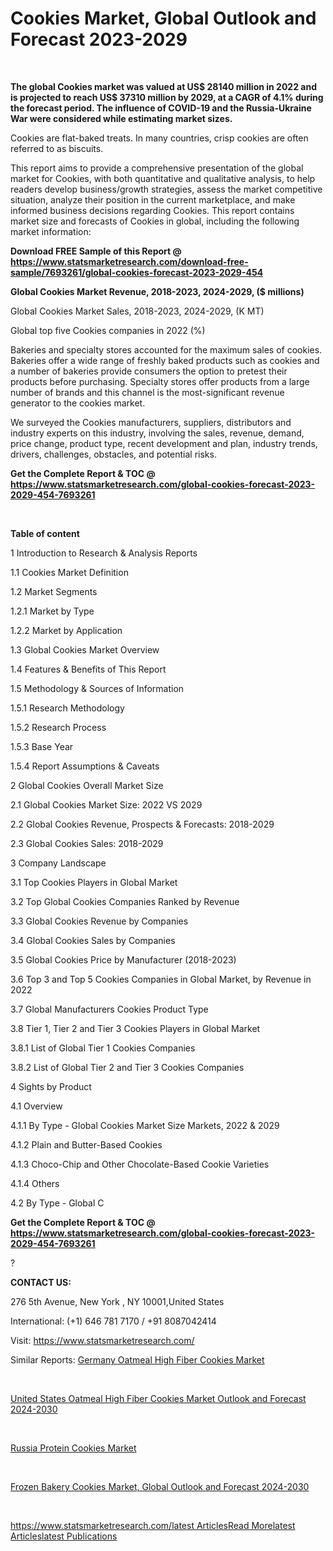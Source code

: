 <h1>Cookies Market, Global Outlook and Forecast 2023-2029</h1><br/><p><strong>The global Cookies market was valued at US$ 28140 million in 2022 and is projected to reach US$ 37310 million by 2029, at a <strong>CAGR</strong> of 4.1% during the forecast period. The influence of COVID-19 and the Russia-Ukraine War were considered while estimating market sizes.</strong></p>
 
 
 
 <p>Cookies are flat-baked treats. In many countries, crisp cookies are often referred to as biscuits.</p>
 
 
 
 <p>This report aims to provide a comprehensive presentation of the global market for Cookies, with both quantitative and qualitative analysis, to help readers develop business/growth strategies, assess the market competitive situation, analyze their position in the current marketplace, and make informed business decisions regarding Cookies. This report contains market size and forecasts of Cookies in global, including the following market information:</p>
 
 
 
 <p><strong>Download FREE Sample of this Report @ <a href="https://www.statsmarketresearch.com/download-free-sample/7693261/global-cookies-forecast-2023-2029-454">https://www.statsmarketresearch.com/download-free-sample/7693261/global-cookies-forecast-2023-2029-454</a></strong></p>
 
 
 
 <p><strong>Global Cookies Market Revenue, 2018-2023, 2024-2029, ($ millions)</strong></p>
 
 
 
 <p>Global Cookies Market Sales, 2018-2023, 2024-2029, (K MT)</p>
 
 
 
 <p>Global top five Cookies companies in 2022 (%)</p>
 
 
 
 <p>Bakeries and specialty stores accounted for the maximum sales of cookies. Bakeries offer a wide range of freshly baked products such as cookies and a number of bakeries provide consumers the option to pretest their products before purchasing. Specialty stores offer products from a large number of brands and this channel is the most-significant revenue generator to the cookies market.</p>
 
 
 
 <p>We surveyed the Cookies manufacturers, suppliers, distributors and industry experts on this industry, involving the sales, revenue, demand, price change, product type, recent development and plan, industry trends, drivers, challenges, obstacles, and potential risks.</p>
 
 
 
 <div><b>Get the Complete Report & TOC @ <a href="https://www.statsmarketresearch.com/global-cookies-forecast-2023-2029-454-7693261">https://www.statsmarketresearch.com/global-cookies-forecast-2023-2029-454-7693261</a></b></div>
 
 
 
 <p><br />
 
 <b>Table of content</b></p>
 
 
 
 <p>1 Introduction to Research & Analysis Reports<br />
 
 1.1 Cookies Market Definition<br />
 
 1.2 Market Segments<br />
 
 1.2.1 Market by Type<br />
 
 1.2.2 Market by Application<br />
 
 1.3 Global Cookies Market Overview<br />
 
 1.4 Features & Benefits of This Report<br />
 
 1.5 Methodology & Sources of Information<br />
 
 1.5.1 Research Methodology<br />
 
 1.5.2 Research Process<br />
 
 1.5.3 Base Year<br />
 
 1.5.4 Report Assumptions & Caveats<br />
 
 2 Global Cookies Overall Market Size<br />
 
 2.1 Global Cookies Market Size: 2022 VS 2029<br />
 
 2.2 Global Cookies Revenue, Prospects & Forecasts: 2018-2029<br />
 
 2.3 Global Cookies Sales: 2018-2029<br />
 
 3 Company Landscape<br />
 
 3.1 Top Cookies Players in Global Market<br />
 
 3.2 Top Global Cookies Companies Ranked by Revenue<br />
 
 3.3 Global Cookies Revenue by Companies<br />
 
 3.4 Global Cookies Sales by Companies<br />
 
 3.5 Global Cookies Price by Manufacturer (2018-2023)<br />
 
 3.6 Top 3 and Top 5 Cookies Companies in Global Market, by Revenue in 2022<br />
 
 3.7 Global Manufacturers Cookies Product Type<br />
 
 3.8 Tier 1, Tier 2 and Tier 3 Cookies Players in Global Market<br />
 
 3.8.1 List of Global Tier 1 Cookies Companies<br />
 
 3.8.2 List of Global Tier 2 and Tier 3 Cookies Companies<br />
 
 4 Sights by Product<br />
 
 4.1 Overview<br />
 
 4.1.1 By Type - Global Cookies Market Size Markets, 2022 & 2029<br />
 
 4.1.2 Plain and Butter-Based Cookies<br />
 
 4.1.3 Choco-Chip and Other Chocolate-Based Cookie Varieties<br />
 
 4.1.4 Others<br />
 
 4.2 By Type - Global C</p>
 
 
 
 <div><b>Get the Complete Report & TOC @ <a href="https://www.statsmarketresearch.com/global-cookies-forecast-2023-2029-454-7693261">https://www.statsmarketresearch.com/global-cookies-forecast-2023-2029-454-7693261</a></b></div>
 
 
 
 <p>? </p>
 
 
 
 <p><b>CONTACT US:</b><br />
 
 276 5th Avenue, New York , NY 10001,United States<br />
 
 International: (+1) 646 781 7170 / +91 8087042414<br />
 
 Visit: <a href="https://www.statsmarketresearch.com/">https://www.statsmarketresearch.com/</a><br />
 
 Similar Reports: <a href="https://www.statsmarketresearch.com/global-cookies-forecast-2023-2029-454-7693261">Germany Oatmeal High Fiber Cookies Market</a><br />
 
 <br />
 
 <a href="https://www.statsmarketresearch.com/global-cookies-forecast-2023-2029-454-7693261">United States Oatmeal High Fiber Cookies Market Outlook and Forecast 2024-2030</a><br />
 
 <br />
 
 <a href="https://www.statsmarketresearch.com/global-cookies-forecast-2023-2029-454-7693261">Russia Protein Cookies Market</a><br />
 
 <br />
 
 <a href="https://www.statsmarketresearch.com/global-cookies-forecast-2023-2029-454-7693261">Frozen Bakery Cookies Market, Global Outlook and Forecast 2024-2030</a><br />
 
 <br />
 
 <a href="https://gyeongbokgung.com">https://www.statsmarketresearch.com/</a><a href="https://hallyeomaritime.com">latest Articles</a><a href="https://jingwansa.com">Read More</a><a href="https://nguoiviet.jp/">latest Articles</a><a href="https://www.intelmarketresearch.com/">latest Publications</a></p>